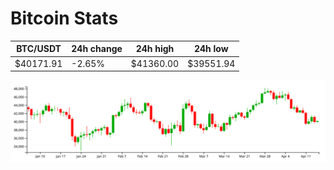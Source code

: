 # Bitcoin Stats

BTC/USDT|24h change|24h high|24h low|
|---|---|---|---|
|$40171.91|-2.65%|$41360.00|$39551.94|

<img src="./chart.svg">
